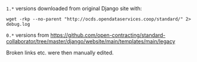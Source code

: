 `1.*` versions downloaded from original Django site with:

```
wget -rkp --no-parent "http://ocds.opendataservices.coop/standard/" 2> debug.log 
```

`0.*` versions from https://github.com/open-contracting/standard-collaborator/tree/master/django/website/main/templates/main/legacy

Broken links etc. were then manually edited.
